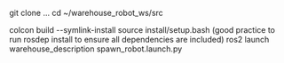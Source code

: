 git clone ...
cd ~/warehouse_robot_ws/src

colcon build --symlink-install
source install/setup.bash
(good practice to run rosdep install to ensure all dependencies are included)
ros2 launch warehouse_description spawn_robot.launch.py
